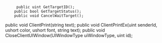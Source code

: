 ﻿         public uint GetTargetID();
        public bool GetTargetStatus();
        public void CancelWaitTarget();
 public void ClientPrint(string text);
        public void ClientPrintEx(uint senderId, ushort color, ushort font, string text);
        public void CloseClientUIWindow(UIWindowType uiWindowType, uint id);
		 